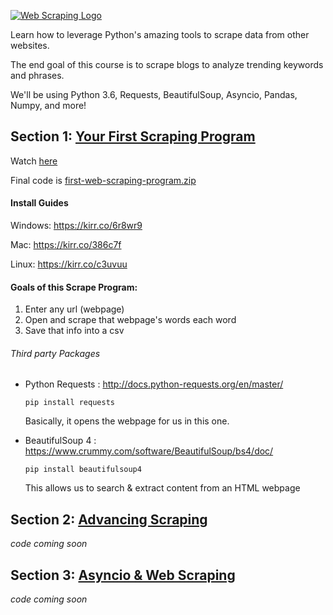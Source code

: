 [![Web Scraping Logo](https://cfe2-static.s3-us-west-2.amazonaws.com/media/courses/web-scraping/images/Web-Scraping.jpg)](https://www.codingforentrepreneurs.com/courses/web-scraping/)

Learn how to leverage Python's amazing tools to scrape data from other websites.

The end goal of this course is to scrape blogs to analyze trending keywords and phrases.

We'll be using Python 3.6, Requests, BeautifulSoup, Asyncio, Pandas, Numpy, and more!

## Section 1: [Your First Scraping Program](https://www.codingforentrepreneurs.com/courses/web-scraping/your-first-scraping-program/)
Watch [here](https://www.codingforentrepreneurs.com/courses/web-scraping/your-first-scraping-program/)

Final code is [first-web-scraping-program.zip](./first-web-scraping-program.zip)

#### Install Guides
Windows: https://kirr.co/6r8wr9

Mac: https://kirr.co/386c7f

Linux: https://kirr.co/c3uvuu

#### Goals of this Scrape Program:

1. Enter any url (webpage)
2. Open and scrape that webpage's words each word
3. Save that info into a csv

###### Third party Packages

- Python Requests : http://docs.python-requests.org/en/master/

    ```
    pip install requests
    ```
    Basically, it opens the webpage for us in this one.

- BeautifulSoup 4 : https://www.crummy.com/software/BeautifulSoup/bs4/doc/

    ```
    pip install beautifulsoup4
    ```
    This allows us to search & extract content from an HTML webpage


## Section 2: [Advancing Scraping](https://www.codingforentrepreneurs.com/courses/web-scraping/advancing-scraping/)
_code coming soon_


## Section 3: [Asyncio & Web Scraping](https://www.codingforentrepreneurs.com/courses/web-scraping/asyncio-web-scraping/)
_code coming soon_

